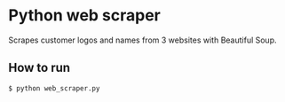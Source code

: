 # Python web scraper
Scrapes customer logos and names from 3 websites with Beautiful Soup.

## How to run
    $ python web_scraper.py
